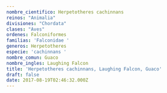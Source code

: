 ```yaml
---
nombre_cientifico: Herpetotheres cachinnans
reinos: "Animalia"
divisiones: "Chordata"
clases: "Aves"
ordenes: Falconiformes
familias: 'Falconidae '
generos: Herpetotheres
especie: 'cachinnans '
nombre_comun: Guaco
nombre_ingles: Laughing Falcon
title: 'Herpetotheres cachinnans, Laughing Falcon, Guaco'
draft: false
date: 2017-08-19T02:46:32.000Z
---
```


